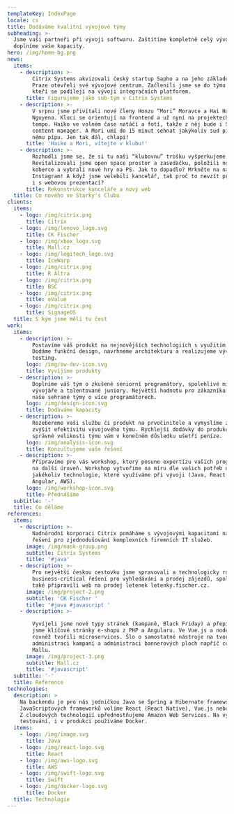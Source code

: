 ```yaml
---
templateKey: IndexPage
locale: cs
title: Dodáváme kvalitní vývojové týmy
subheading: >-
  Jsme vaši partneři při vývoji softwaru. Zaštítíme kompletně celý vývoj nebo
  doplníme vaše kapacity.
hero: /img/home-bg.png
news:
  items:
    - description: >-
        Citrix Systems akvizovali český startup Sapho a na jeho základech v
        Praze otevřeli své vývojové centrum. Začlenili jsme se do týmu javistů,
        kteří se podílejí na vývoji integračních platforem.
      title: Figurujeme jako sub-tým v Citrix Systems
    - description: >-
        V srpnu jsme přivítali nové členy Honzu “Mori” Moravce a Hai Ha “Haiko”
        Nguyena. Kluci se orientují na frontend a už nyní na projektech diktují
        tempo. Haiko ve volném čase natáčí a fotí, takže z něj bude i Starky's
        content manager. A Mori umí do 15 minut sehnat jakýkoliv sud piva a k
        němu pípu. Jen tak dál, chlapi! 
      title: 'Haiko a Mori, vítejte v klubu!'
    - description: >-
        Rozhodli jsme se, že si tu naši “klubovnu” trošku vyšperkujeme.
        Revitalizovali jsme open space prostor a zasedačku, položili nové
        koberce a vybrali nové hry na PS. Jak to dopadlo? Mrkněte na náš
        Instagram! A když jsme velebili kancelář, tak proč to nevzít při jednom
        i s webovou prezentací?
      title: Rekonstrukce kanceláře a nový web
  title: Co nového ve Starky's Clubu
clients:
  items:
    - logo: /img/citrix.png
      title: Citrix
    - logo: /img/lenovo_logo.svg
      title: CK Fischer
    - logo: /img/xbox_logo.svg
      title: Mall.cz
    - logo: /img/logitech_logo.svg
      title: IceWarp
    - logo: /img/citrix.png
      title: R Altra
    - logo: /img/citrix.png
      title: BSC
    - logo: /img/citrix.png
      title: eValue
    - logo: /img/citrix.png
      title: SignageOS
  title: S kým jsme měli tu čest
work:
  items:
    - description: >-
        Postavíme váš produkt na nejnovějších technologiích s využitím cloudu.
        Dodáme funkční design, navrhneme architekturu a realizujeme vývoj a
        testing. 
      logo: /img/sw-dev-icon.svg
      title: Vyvíjíme produkty
    - description: >-
        Doplníme váš tým o zkušené seniorní programátory, spolehlivé middle
        vývojáře a talentované juniory. Největší hodnotu pro zákazníka vždy měly
        naše sehrané týmy o více programátorech.
      logo: /img/design-icon.svg
      title: Dodáváme kapacity
    - description: >-
        Rozebereme vaši službu či produkt na prvočinitele a vymyslíme způsob jak
        zvýšit efektivitu vývojového týmu. Rychlejší dodávky do produkce za
        správné velikosti týmu vám v konečném důsledku ušetří peníze.
      logo: /img/analysis-icon.svg
      title: Konzultujeme vaše řešení
    - description: >-
        Připravíme pro vás workshop, který posune expertízu vašich programátorů
        na další úroveň. Workshop vytvoříme na míru dle vašich potřeb na
        jakékoliv technologie, které využíváme při vývoji (Java, React a
        Angular, AWS).
      logo: /img/workshop-icon.svg
      title: Přednášíme
  subtitle: '-'
  title: Co děláme
references:
  items:
    - description: >-
        Nadnárodní korporaci Citrix pomáháme s vývojovými kapacitami na jejich
        řešení pro zjednodušování komplexních firemních IT služeb.
      image: /img/mask-group.png
      subtitle: Citrix Systems
      title: '#java'
    - description: >-
        Pro největší českou cestovku jsme spravovali a technologicky rozvíjeli
        business-critical řešení pro vyhledávání a prodej zájezdů, společně jsme
        také připravili web na prodej letenek letenky.fischer.cz.
      image: /img/project-2.png
      subtitle: 'CK Fischer '
      title: '#java #javascript '
    - description: >-

        Vyvíjeli jsme nové typy stránek (kampaně, Black Friday) a přepisovali
        jsme klíčové stránky e-shopu z PHP a Angularu. Ve Vue.js a node.js jsme
        rovněž tvořili microservices. Šlo o samostatné nástroje na tvorbu a
        administraci kampaní a administraci bannerových ploch napříč celým webem
        Mallu.
      image: /img/project-3.png
      subtitle: Mall.cz
      title: '#javascript'
  subtitle: '-'
  title: Reference
technologies:
  description: >
    Na backendu je pro nás jedničkou Java se Spring a Hibernate frameworky. Z
    JavaScriptových frameworků volíme React (React Native), Vue.js nebo Angular.
    Z cloudových technologií upřednostňujeme Amazon Web Services. Na vývoj,
    testování, i v produkci používáme Docker. 
  items:
    - logo: /img/image.svg
      title: Java
    - logo: /img/react-logo.svg
      title: React
    - logo: /img/aws-logo.svg
      title: AWS
    - logo: /img/swift-logo.svg
      title: Swift
    - logo: /img/docker-logo.svg
      title: Docker
  title: Technologie
---
```



